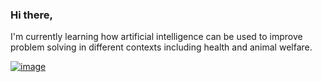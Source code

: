 ### Hi there,

I'm currently learning how artificial intelligence can be used to improve problem solving in different contexts including health and animal welfare. 

[![image](https://user-images.githubusercontent.com/54156533/121066392-343c6480-c7a0-11eb-9b18-049ad88a8a22.png)](https://br.linkedin.com/in/carina-cunha-silva-325ba2154)
